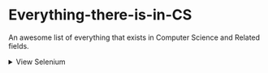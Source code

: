 # Everything-there-is-in-CS
An awesome list of everything that exists in Computer Science and Related fields. 

<details>
<summary>View Selenium </summary>
Selenium
<details>
<summary>View Appium </summary>
Appium
<details>
<summary>View Testng </summary>
Testng
<details>
<summary>View Kafka </summary>
Kafka
<details>
<summary>View Storm </summary>
Storm
<details>
<summary>View Spark </summary>
Spark
<details>
<summary>View Hadoop </summary>
Hadoop
<details>
<summary>View Elasticsearch </summary>
Elasticsearch
<details>
<summary>View Hbase </summary>
Hbase
<details>
<summary>View Nodejs </summary>
Nodejs
<details>
<summary>View Aws </summary>
Aws
<details>
<summary>View Amazon dynamo db </summary>
Amazon dynamo db
<details>
<summary>View Kinesis </summary>
Kinesis
<details>
<summary>View Redis </summary>
Redis
<details>
<summary>View Graph database </summary>
Graph database
<details>
<summary>View Pivotal cloud foundry </summary>
Pivotal cloud foundry
<details>
<summary>View Heroku </summary>
Heroku
<details>
<summary>View Docker </summary>
Docker
<details>
<summary>View Ios </summary>
Ios
<details>
<summary>View Android </summary>
Android
<details>
<summary>View Iot </summary>
Iot
<details>
<summary>View Machine learning </summary>
Machine learning
<details>
<summary>View Elasticsearch </summary>
Elasticsearch
<details>
<summary>View Teamcity </summary>
Teamcity
<details>
<summary>View Jenkins </summary>
Jenkins
<details>
<summary>View Elasticsearch </summary>
Elasticsearch
<details>
<summary>View Logstash </summary>
Logstash
<details>
<summary>View Kibana </summary>
Kibana
<details>
<summary>View Graphql </summary>
Graphql
<details>
<summary>View Solidity </summary>
Solidity
<details>
<summary>View Redis </summary>
Redis


